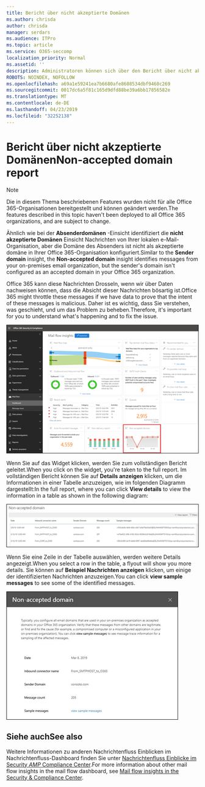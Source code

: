 ```yaml
---
title: Bericht über nicht akzeptierte Domänen
ms.author: chrisda
author: chrisda
manager: serdars
ms.audience: ITPro
ms.topic: article
ms.service: O365-seccomp
localization_priority: Normal
ms.assetid: ''
description: Administratoren können sich über den Bericht über nicht akzeptierte Domänen im Nachrichtenübermittlungs-Dashboard im Security & Compliance Center informieren.
ROBOTS: NOINDEX, NOFOLLOW
ms.openlocfilehash: a69a1e59241ea7b6680afe8608534dbf9460c269
ms.sourcegitcommit: 0017dc6a5f81c165d9dfd88be39a6bb17856582e
ms.translationtype: MT
ms.contentlocale: de-DE
ms.lasthandoff: 04/23/2019
ms.locfileid: "32252138"
---
```

# <a name="non-accepted-domain-report"></a><span data-ttu-id="b155d-103">Bericht über nicht akzeptierte Domänen</span><span class="sxs-lookup"><span data-stu-id="b155d-103">Non-accepted domain report</span></span>

> [!NOTE]
> <span data-ttu-id="b155d-104">Die in diesem Thema beschriebenen Features wurden nicht für alle Office 365-Organisationen bereitgestellt und können geändert werden.</span><span class="sxs-lookup"><span data-stu-id="b155d-104">The features described in this topic haven't been deployed to all Office 365 organizations, and are subject to change.</span></span>

<span data-ttu-id="b155d-105">Ähnlich wie bei der **Absenderdomänen** -Einsicht identifiziert die **nicht akzeptierte Domänen** Einsicht Nachrichten von Ihrer lokalen e-Mail-Organisation, aber die Domäne des Absenders ist nicht als akzeptierte domäne in Ihrer Office 365-Organisation konfiguriert.</span><span class="sxs-lookup"><span data-stu-id="b155d-105">Similar to the **Sender domain** insight, the **Non-accepted domain** insight identifies messages from your on-premises email organization, but the sender's domain isn't configured as an accepted domain in your Office 365 organization.</span></span>

<span data-ttu-id="b155d-106">Office 365 kann diese Nachrichten Drosseln, wenn wir über Daten nachweisen können, dass die Absicht dieser Nachrichten bösartig ist.</span><span class="sxs-lookup"><span data-stu-id="b155d-106">Office 365 might throttle these messages if we have data to prove that the intent of these messages is malicious.</span></span> <span data-ttu-id="b155d-107">Daher ist es wichtig, dass Sie verstehen, was geschieht, und um das Problem zu beheben.</span><span class="sxs-lookup"><span data-stu-id="b155d-107">Therefore, it's important for you to understand what's happening and to fix the issue.</span></span>

![Der Bericht über nicht akzeptierte Domäne im Nachrichtenübermittlungs-Dashboard im Security & Compliance Center](media/non-accepted-domain-report-selected.png)

<span data-ttu-id="b155d-109">Wenn Sie auf das Widget klicken, werden Sie zum vollständigen Bericht geleitet.</span><span class="sxs-lookup"><span data-stu-id="b155d-109">When you click on the widget, you're taken to the full report.</span></span> <span data-ttu-id="b155d-110">Im vollständigen Bericht können Sie auf **Details anzeigen** klicken, um die Informationen in einer Tabelle anzuzeigen, wie im folgenden Diagramm dargestellt:</span><span class="sxs-lookup"><span data-stu-id="b155d-110">In the full report, where you can click **View details** to view the information in a table as shown in the following diagram:</span></span>

![Details-Tabelle im Bericht "nicht akzeptierte Domäne" anzeigen](media/non-accepted-domain-report-view-details.png)

<span data-ttu-id="b155d-112">Wenn Sie eine Zeile in der Tabelle auswählen, werden weitere Details angezeigt.</span><span class="sxs-lookup"><span data-stu-id="b155d-112">When you select a row in the table, a flyout will show you more details.</span></span> <span data-ttu-id="b155d-113">Sie können auf **Beispiel Nachrichten anzeigen** klicken, um einige der identifizierten Nachrichten anzuzeigen.</span><span class="sxs-lookup"><span data-stu-id="b155d-113">You can click **view sample messages** to see some of the identified messages.</span></span>

![Auswählen einer Zeile in der Details-Tabelle im Bericht "nicht akzeptierte Domäne"](media/non-accepted-domain-report-select-row-in-table.png)

## <a name="see-also"></a><span data-ttu-id="b155d-115">Siehe auch</span><span class="sxs-lookup"><span data-stu-id="b155d-115">See also</span></span>

<span data-ttu-id="b155d-116">Weitere Informationen zu anderen Nachrichtenfluss Einblicken im Nachrichtenfluss-Dashboard finden Sie unter [Nachrichtenfluss Einblicke im Security _AMP_ Compliance Center](mail-flow-insights-v2.md).</span><span class="sxs-lookup"><span data-stu-id="b155d-116">For more information about other mail flow insights in the mail flow dashboard, see [Mail flow insights in the Security & Compliance Center](mail-flow-insights-v2.md).</span></span>
